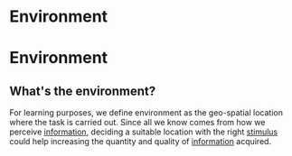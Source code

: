 # Environment

# Environment

## What's the environment?

For learning purposes, we define environment as the geo-spatial location where the task is carried out. Since all we know comes from how we perceive [information](/learning/information), deciding a suitable location with the right [stimulus](/learning/stimulus) could help increasing the quantity and quality of [information](/learning/information) acquired.